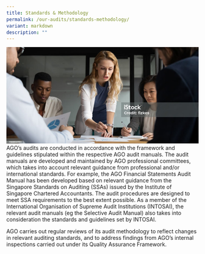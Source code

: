```yaml
---
title: Standards & Methodology
permalink: /our-audits/standards-methodology/
variant: markdown
description: ""
---
```

![](/images/banner_standards_methodology.png)
AGO’s audits are conducted in accordance with the framework and guidelines stipulated within the respective AGO audit manuals. The audit manuals are developed and maintained by AGO professional committees, which takes into account relevant guidance from professional and/or international standards. For example, the AGO Financial Statements Audit Manual has been developed based on relevant guidance from the Singapore Standards on Auditing (SSAs) issued by the Institute of Singapore Chartered Accountants. The audit procedures are designed to meet SSA requirements to the best extent possible. As a member of the International Organisation of Supreme Audit Institutions (INTOSAI), the relevant audit manuals (eg the Selective Audit Manual) also takes into consideration the standards and guidelines set by INTOSAI.

AGO carries out regular reviews of its audit methodology to reflect changes in relevant auditing standards, and to address findings from AGO’s internal inspections carried out under its Quality Assurance Framework.